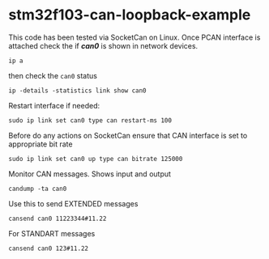 # stm32f103-can-loopback-example
This code has been tested via SocketCan on Linux.
Once PCAN interface is attached check the if ***can0*** is shown in network devices.

`ip a`

then check the `can0` status

`ip -details -statistics link show can0`

Restart interface if needed:

`sudo ip link set can0 type can restart-ms 100`

Before do any actions on SocketCan ensure that CAN interface is set to appropriate bit rate

`sudo ip link set can0 up type can bitrate 125000`

Monitor CAN messages. Shows input and output

`candump -ta can0`

Use this to send EXTENDED messages

`cansend can0 11223344#11.22`

For STANDART messages

`cansend can0 123#11.22`


